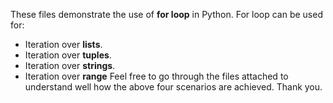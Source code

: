 These files demonstrate the use of **for loop** in Python. For loop can be used for:
- Iteration over **lists**.
- Iteration over **tuples**.
- Iteration over **strings**.
- Iteration over **range**
Feel free to go through the files attached to understand well how the above four scenarios are achieved. Thank you.
